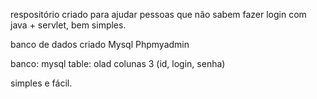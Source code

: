 respositório criado para ajudar pessoas que não sabem fazer login com java + servlet, bem simples.

banco de dados criado Mysql Phpmyadmin

banco: mysql
table: olad
colunas 3 (id, login, senha)

simples e fácil.
